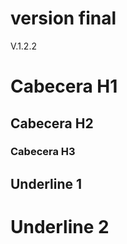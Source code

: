 # version final
V.1.2.2

# Cabecera H1
## Cabecera H2
### Cabecera H3

Underline 1
-----------

Underline 2
===========